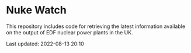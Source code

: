 # Nuke Watch

This repository includes code for retrieving the latest information available on the output of EDF nuclear power plants in the UK.

Last updated: 2022-08-13 20:10